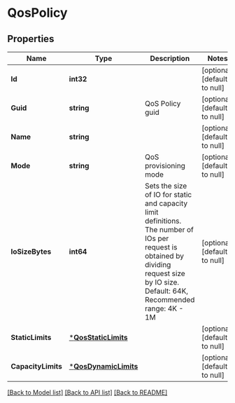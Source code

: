 # QosPolicy

## Properties
Name | Type | Description | Notes
------------ | ------------- | ------------- | -------------
**Id** | **int32** |  | [optional] [default to null]
**Guid** | **string** | QoS Policy guid | [optional] [default to null]
**Name** | **string** |  | [optional] [default to null]
**Mode** | **string** | QoS provisioning mode | [optional] [default to null]
**IoSizeBytes** | **int64** | Sets the size of IO for static and capacity limit definitions. The number of IOs per request is obtained by dividing request size by IO size. Default: 64K, Recommended range: 4K - 1M | [optional] [default to null]
**StaticLimits** | [***QosStaticLimits**](QosStaticLimits.md) |  | [optional] [default to null]
**CapacityLimits** | [***QosDynamicLimits**](QosDynamicLimits.md) |  | [optional] [default to null]

[[Back to Model list]](../README.md#documentation-for-models) [[Back to API list]](../README.md#documentation-for-api-endpoints) [[Back to README]](../README.md)

